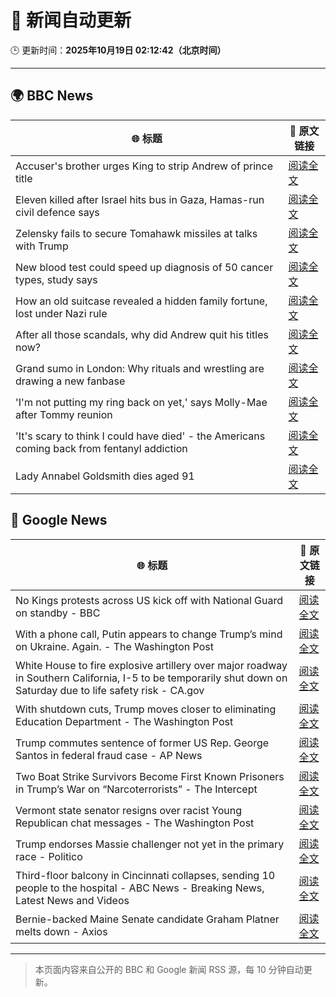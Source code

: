 # 🧠 新闻自动更新

🕒 更新时间：**2025年10月19日 02:12:42（北京时间）**

---

## 🌍 BBC News

| 🌐 标题 | 🔗 原文链接 |
|--------|-------------|
| Accuser's brother urges King to strip Andrew of prince title | [阅读全文](https://www.bbc.com/news/articles/cdegkd00yz3o?at_medium=RSS&at_campaign=rss) |
| Eleven killed after Israel hits bus in Gaza, Hamas-run civil defence says | [阅读全文](https://www.bbc.com/news/articles/cpv1nk7dy4yo?at_medium=RSS&at_campaign=rss) |
| Zelensky fails to secure Tomahawk missiles at talks with Trump | [阅读全文](https://www.bbc.com/news/articles/c93dqew8l3xo?at_medium=RSS&at_campaign=rss) |
| New blood test could speed up diagnosis of 50 cancer types, study says | [阅读全文](https://www.bbc.com/news/articles/c205g21n1zzo?at_medium=RSS&at_campaign=rss) |
| How an old suitcase revealed a hidden family fortune, lost under Nazi rule | [阅读全文](https://www.bbc.com/news/articles/c33pvlez6yjo?at_medium=RSS&at_campaign=rss) |
| After all those scandals, why did Andrew quit his titles now? | [阅读全文](https://www.bbc.com/news/articles/c3ep8gd1qv3o?at_medium=RSS&at_campaign=rss) |
| Grand sumo in London: Why rituals and wrestling are drawing a new fanbase | [阅读全文](https://www.bbc.com/news/articles/c4gw7009342o?at_medium=RSS&at_campaign=rss) |
| 'I'm not putting my ring back on yet,' says Molly-Mae after Tommy reunion | [阅读全文](https://www.bbc.com/news/articles/cg43lg3p7wno?at_medium=RSS&at_campaign=rss) |
| 'It's scary to think I could have died' - the Americans coming back from fentanyl addiction | [阅读全文](https://www.bbc.com/news/articles/cm2e471159vo?at_medium=RSS&at_campaign=rss) |
| Lady Annabel Goldsmith dies aged 91 | [阅读全文](https://www.bbc.com/news/articles/cn40xq2xgn5o?at_medium=RSS&at_campaign=rss) |

## 📰 Google News

| 🌐 标题 | 🔗 原文链接 |
|--------|-------------|
| No Kings protests across US kick off with National Guard on standby - BBC | [阅读全文](https://news.google.com/rss/articles/CBMiWkFVX3lxTE05cHdmMHdmbU42a3JqNEFSa2p0SC1Qd2tsaWJyczBGbWRFYkFKNDhkaFZRNi1xSDZkZktJSW41Y0N6bTNjcHJmbEM3UVRKOGZ3NUJ3RVpkaDc0QdIBX0FVX3lxTE5UaElCaEMtT2hXUFhSMTFVU3pTN3ZWQUl1NDlHbVpnUVhIMVJEWEVlcFVZeFdsRUVYdGtKeWIwVUFNWkE0Z09uQzRCSGZXdHVlMFFoU0dyWU5aaHJaMGhN?oc=5) |
| With a phone call, Putin appears to change Trump’s mind on Ukraine. Again. - The Washington Post | [阅读全文](https://news.google.com/rss/articles/CBMiiAFBVV95cUxPNXRCRml3NWlhOFlfaC15azJGbU5yOXFCbldtLXA3LUZOaENhNjNpdVJTXzNQRkNNMl83S2dDV0o4UmlPc3VSZjVYWXZnd1Mwdk5MTnlJYjBWSC1obnpPMG5mUU1Xei1YN0Zrb1hXUXJYbjNabTBMTVFqZXVEUlZHQlRaM3MwSGRB?oc=5) |
| White House to fire explosive artillery over major roadway in Southern California, I-5 to be temporarily shut down on Saturday due to life safety risk - CA.gov | [阅读全文](https://news.google.com/rss/articles/CBMikgJBVV95cUxPdGVrMi1oMHExNHFQWmRlNTNIZ3I0aWp2NWpubzUzTnlxZ25iQ25BSVp1ODVBcDB1YkZSRmk3cy1obE9yWVlZWWIwdnlfYlMwZXhZdG5LNkh4WFYwdEloR0ZiSmdUbkFOVXVvN0lTUHVHZDMzWHJScXp1Q1BiRjRzTHVDaFdibFZHRTY5dlVUcGR1QUQxelUteUdWX1BVV0lRT0tzUTlmSDF1MnNES2owU2tJSVRYUGFTdGtrRGxaZ2tEZ1E0MF83b0JORk1jclFrWldPYWtLa3BEYk04X1NZZ2VvZGRicGtWTHJJQVBpZ1Z1SUVpNmllR2U1VTI1OEhUZnRsdkh5ZklELWFOX0NnZ3BB?oc=5) |
| With shutdown cuts, Trump moves closer to eliminating Education Department - The Washington Post | [阅读全文](https://news.google.com/rss/articles/CBMijAFBVV95cUxOTkdCOU9SdjM1dEpsdVJxN3hleUc2U0VkN3ZVNGlBaUdLM3Z5aWZ5NU82OElDVW85UzlwZ0VpRUZJdEsxQ2dFNU9EMHUzWHR0dEFQTmFOelhDV1RQT0E1YW1QemJhNlptdl9oaUs0b2pEZlJuQjB6cTUtNzZTcDBQdG1Xd05QRWNvb0JGVQ?oc=5) |
| Trump commutes sentence of former US Rep. George Santos in federal fraud case - AP News | [阅读全文](https://news.google.com/rss/articles/CBMinwFBVV95cUxOZzUxMDJLeDNsOG0xZEVEOThvY0lOM0U4WHA0dlNXZlFSbUp3LU9uc2k1cGNhRGR5M1RlSTJ5T3lCRWctaHAxMzRET2JCVnZpaXhpbWthMlZsTklvaXd1YS1UVlJKX1dNQllfMmFCOXhFMTdGQlpXamRTT0ljRE85OERkU0dBVkJPcktULURHYXZtTEx2S25ITzJFZTQzTXM?oc=5) |
| Two Boat Strike Survivors Become First Known Prisoners in Trump’s War on “Narcoterrorists” - The Intercept | [阅读全文](https://news.google.com/rss/articles/CBMikAFBVV95cUxNc3FzSWt2MDBvQm1EMHJmNVExZWh3QmVQX2hsUXZxQWlsWFhCVW9oTTBtMFhnMDlWRi1tcjdNU1Y3eTgwbkxTS2ZUN3RoVHJiTlhJaVVvQUR0ZnI4all5UDFSRFN5VU1fVEU1WDR4d2VUSTltWkFVbE5meDRxVkxpV3BIUEY5NEZSa3NWQUNzSG4?oc=5) |
| Vermont state senator resigns over racist Young Republican chat messages - The Washington Post | [阅读全文](https://news.google.com/rss/articles/CBMingFBVV95cUxQY21BV0txRzhuY2RDX0h2OUVOaS1ZTlpUMk9qNVh1bkRsT1dWaENwU3B5XzNnN1d5YzhDTUQ1Q3JaMFdKV1pEOUdZUElGaVdZbFFxMl96czdzYi1RQW9WbWR4eWg3R2hEaDF5blA2UmlKdjFxYW81Q3R0VDNDS01NQ2tGRWlOaV9OLWFaLXgtM2VjTnp3cG5NTFFmZWZ4dw?oc=5) |
| Trump endorses Massie challenger not yet in the primary race - Politico | [阅读全文](https://news.google.com/rss/articles/CBMiiwFBVV95cUxOdDNuR0N5UF91RzlOM0xGdzZ4bnZQd1NTaU5vVlI0bVZLUlVhWkNSM3VMSWp5RHdWbXFuRXBBWDd1QlN4X0QyUnRpbVBwaEw0Y1g5MVVYN1BuaWFWTzA3Z25wQjdEeFdjaVU3VkhLSGN0YVRDdy12YkpGY2JVYThqelVkMEJ0UlR5QTg0?oc=5) |
| Third-floor balcony in Cincinnati collapses, sending 10 people to the hospital - ABC News - Breaking News, Latest News and Videos | [阅读全文](https://news.google.com/rss/articles/CBMiqwFBVV95cUxNb2Rqd2pnbmxiTV9WWTk5amV5cjZZNkUyeE9kQW1QcmhobUJCd2NudDVLTUthdHd4ajk2cklwZ3NaVlJJNThqQndVNk5sbUhJMDBRNF9kWVplZWR4MHJwZVd0bUVXMkt2THdMNG1xZnhOS0VyUWt0dTFjYmpBYVlLWm9QTEg3ODlWeGR6c2lUUjM1OUY4TnNybWRTZ1BZcEhpUTNPSVhyUml2UXfSAbABQVVfeXFMTmpVNUFRSldkWEYxd2ZNcFVjRUNWckRzMzc4aFhlZWpucGpYVXN2VllUZ1ZadmpyRy0tVGFtUzNrbU1Bd0lZODBJbEFmT1RSNGhUempZbFRmMWhsWGVQSEo4RWpOamNYODEyOWJjYzJ5ZXJueFk4ZDA3Y2hNS0J4dWRmUXFVSDJ2cEtJZXh2VVJEN0VlcFFqeU1fQWJPRTNZRUVjdFNCbEgtbngtSmxqWmg?oc=5) |
| Bernie-backed Maine Senate candidate Graham Platner melts down - Axios | [阅读全文](https://news.google.com/rss/articles/CBMidkFVX3lxTFBlem5SMDVCT1Z6bHR4V1FtRVJYMUxaUnIzbGVBS25nM21qdktoSW1iaHd3UWMxRHIyVWlyTVhNNTNocmU1SDk1NS1ZdDdYUVFnRWx2N0QxN2RnRFBvM1VySml3cWRsVmhGb0c4LTJiXzdlV0pXM1E?oc=5) |

---
> 本页面内容来自公开的 BBC 和 Google 新闻 RSS 源，每 10 分钟自动更新。